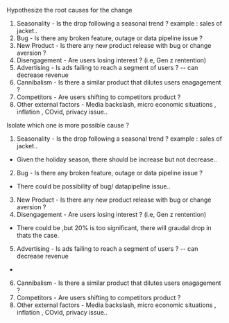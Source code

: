 Hypothesize the root causes for the change 

1. Seasonality - Is the drop following a seasonal trend ? example : sales of jacket..
2. Bug - Is there any broken feature, outage or data pipeline issue ? 
3. New Product - Is there any new product release with bug or change aversion ? 
4. Disengagement - Are users losing interest ? (i.e, Gen z rentention)
5. Advertising - Is ads failing to reach a segment of users ? -- can decrease revenue
6. Cannibalism - Is there a similar product that dilutes users enagagement ?
7. Competitors - Are users shifting to competitors product ?
8. Other external factors - Media backslash, micro economic situations , inflation , COvid, privacy issue..

Isolate which one is more possible cause ?

1. Seasonality - Is the drop following a seasonal trend ? example : sales of jacket..
- Given the holiday season, there should be increase but not decrease..
2. Bug - Is there any broken feature, outage or data pipeline issue ? 
- There could be possibility of bug/ datapipeline issue..
3. New Product - Is there any new product release with bug or change aversion ? 
4. Disengagement - Are users losing interest ? (i.e, Gen z rentention)
- There could be ,but 20% is too significant, there will graudal drop in thats the case.
5. Advertising - Is ads failing to reach a segment of users ? -- can decrease revenue
- 
6. Cannibalism - Is there a similar product that dilutes users enagagement ?
7. Competitors - Are users shifting to competitors product ?
8. Other external factors - Media backslash, micro economic situations , inflation , COvid, privacy issue..


